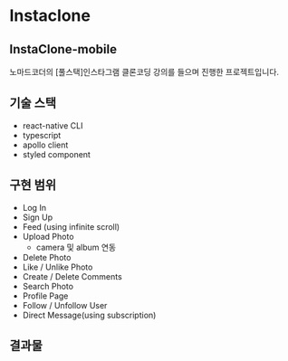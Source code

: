 # Instaclone
## InstaClone-mobile
노마드코더의 [풀스택]인스타그램 클론코딩 강의를 들으며 진행한 프로젝트입니다.

## 기술 스택
- react-native CLI
- typescript
- apollo client
- styled component

## 구현 범위
- Log In
- Sign Up
- Feed (using infinite scroll)
- Upload Photo
  - camera 및 album 연동
- Delete Photo
- Like / Unlike Photo
- Create / Delete Comments
- Search Photo
- Profile Page
- Follow / Unfollow User
- Direct Message(using subscription)

## 결과물
